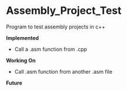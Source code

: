 # Assembly_Project_Test
Program to test assembly projects in c++

**Implemented**
 - Call a .asm function from .cpp

**Working On**
 - Call .asm function from another .asm file

**Future**
